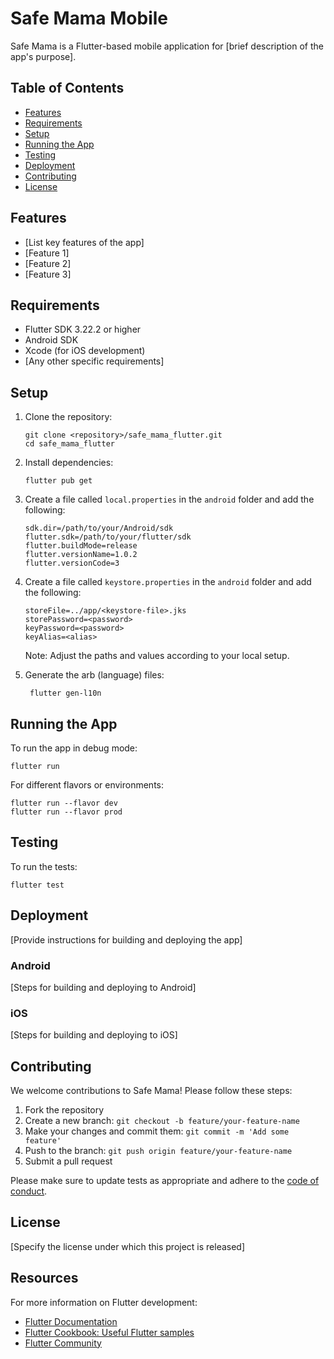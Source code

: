 # Safe Mama Mobile

Safe Mama is a Flutter-based mobile application for [brief description of the app's purpose].

## Table of Contents

- [Features](#features)
- [Requirements](#requirements)
- [Setup](#setup)
- [Running the App](#running-the-app)
- [Testing](#testing)
- [Deployment](#deployment)
- [Contributing](#contributing)
- [License](#license)

## Features

- [List key features of the app]
- [Feature 1]
- [Feature 2]
- [Feature 3]

## Requirements

- Flutter SDK 3.22.2 or higher
- Android SDK
- Xcode (for iOS development)
- [Any other specific requirements]

## Setup

1. Clone the repository:
   ```
   git clone <repository>/safe_mama_flutter.git
   cd safe_mama_flutter
   ```

2. Install dependencies:
   ```
   flutter pub get
   ```

3. Create a file called `local.properties` in the `android` folder and add the following:
   ```
   sdk.dir=/path/to/your/Android/sdk
   flutter.sdk=/path/to/your/flutter/sdk
   flutter.buildMode=release
   flutter.versionName=1.0.2
   flutter.versionCode=3
   ```
4. Create a file called `keystore.properties` in the `android` folder and add the following:
   ```
   storeFile=../app/<keystore-file>.jks
   storePassword=<password>
   keyPassword=<password>
   keyAlias=<alias>
   ```
   Note: Adjust the paths and values according to your local setup.

4. Generate the arb (language) files:
   ```
    flutter gen-l10n 
   ```

## Running the App

To run the app in debug mode:

```
flutter run
```

For different flavors or environments:

```
flutter run --flavor dev
flutter run --flavor prod
```

## Testing

To run the tests:

```
flutter test
```

## Deployment

[Provide instructions for building and deploying the app]

### Android

[Steps for building and deploying to Android]

### iOS

[Steps for building and deploying to iOS]

## Contributing

We welcome contributions to Safe Mama! Please follow these steps:

1. Fork the repository
2. Create a new branch: `git checkout -b feature/your-feature-name`
3. Make your changes and commit them: `git commit -m 'Add some feature'`
4. Push to the branch: `git push origin feature/your-feature-name`
5. Submit a pull request

Please make sure to update tests as appropriate and adhere to the [code of conduct](CODE_OF_CONDUCT.md).

## License

[Specify the license under which this project is released]

## Resources

For more information on Flutter development:

- [Flutter Documentation](https://docs.flutter.dev/)
- [Flutter Cookbook: Useful Flutter samples](https://docs.flutter.dev/cookbook)
- [Flutter Community](https://flutter.dev/community)
